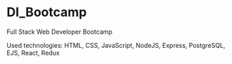 # DI_Bootcamp

Full Stack Web Developer Bootcamp

Used technologies: 
HTML, CSS, JavaScript, NodeJS, Express, PostgreSQL, EJS, React, Redux
